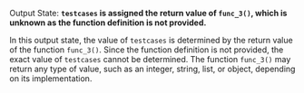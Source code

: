 Output State: **`testcases` is assigned the return value of `func_3()`, which is unknown as the function definition is not provided.**

In this output state, the value of `testcases` is determined by the return value of the function `func_3()`. Since the function definition is not provided, the exact value of `testcases` cannot be determined. The function `func_3()` may return any type of value, such as an integer, string, list, or object, depending on its implementation.